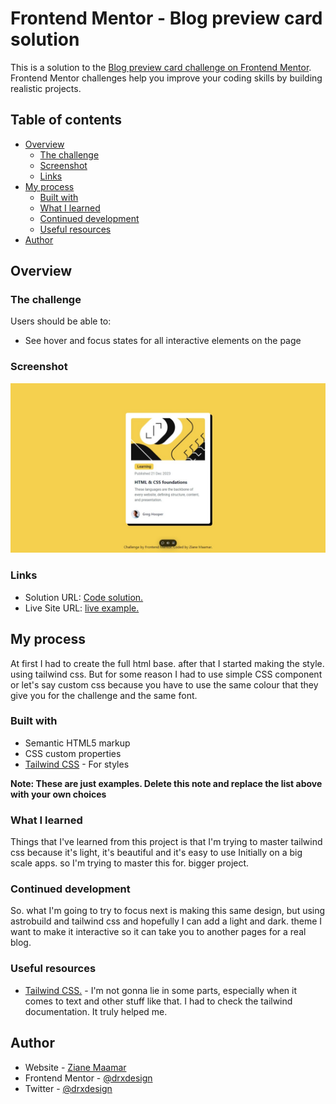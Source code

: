 # Frontend Mentor - Blog preview card solution

This is a solution to the [Blog preview card challenge on Frontend Mentor](https://www.frontendmentor.io/challenges/blog-preview-card-ckPaj01IcS). Frontend Mentor challenges help you improve your coding skills by building realistic projects. 

## Table of contents

- [Overview](#overview)
  - [The challenge](#the-challenge)
  - [Screenshot](#screenshot)
  - [Links](#links)
- [My process](#my-process)
  - [Built with](#built-with)
  - [What I learned](#what-i-learned)
  - [Continued development](#continued-development)
  - [Useful resources](#useful-resources)
- [Author](#author)



## Overview

### The challenge

Users should be able to:

- See hover and focus states for all interactive elements on the page

### Screenshot

![](./assets/images/screenshot.jpeg)

### Links

- Solution URL: [Code solution.](https://github.com/drxdesign/Blog-preview-card)
- Live Site URL: [live example.](https://blog-preview-card-black-nu.vercel.app/)

## My process
At first I had to create the full html base. after that I started making the style. using tailwind css. But for some reason I had to use simple CSS component or let's say custom css because you have to use the same colour that they give you for the challenge and the same font.

### Built with

- Semantic HTML5 markup
- CSS custom properties
- [Tailwind CSS](https://tailwindcss.com/) - For styles

**Note: These are just examples. Delete this note and replace the list above with your own choices**

### What I learned

Things that I've learned from this project is that I'm trying to master tailwind css because it's light, it's beautiful and it's easy to use Initially on a big scale apps. so I'm trying to master this for. bigger project.

### Continued development

So. what I'm going to try to focus next is making this same design, but using astrobuild and tailwind css and hopefully I can add a light and dark. theme I want to make it interactive so it can take you to another pages for a real blog.

### Useful resources

- [Tailwind CSS.](https://tailwindcss.com/) - I'm not gonna lie in some parts, especially when it comes to text and other stuff like that. I had to check the tailwind documentation. It truly helped me.


## Author

- Website - [Ziane Maamar](https://github.com/drxdesign)
- Frontend Mentor - [@drxdesign](https://www.frontendmentor.io/profile/drxdesign)
- Twitter - [@drxdesign](https://www.twitter.com/drxdesign)



